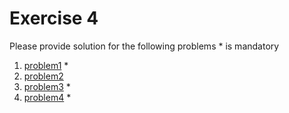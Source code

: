 # Exercise 4

Please provide solution for the following problems * is mandatory

1. [problem1](./problem1/README.md) *
2. [problem2](./problem2/README.md)
3. [problem3](./problem3/README.md) *
4. [problem4](./problem4/README.md) *
